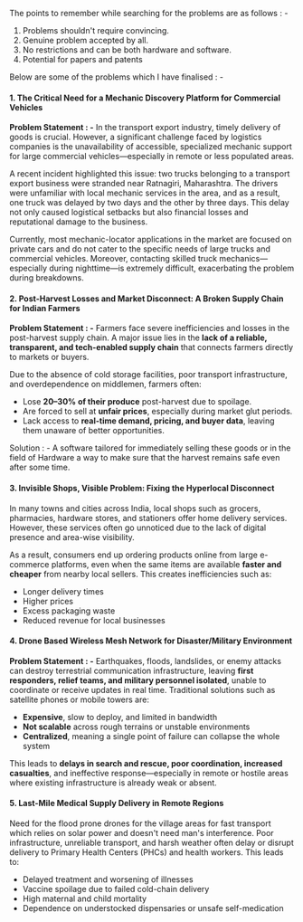The points to remember while searching for the problems are as follows : - 

1. Problems shouldn't require convincing.
2. Genuine problem accepted by all.
3. No restrictions and can be both hardware and software.
4. Potential for papers and patents


Below are some of the problems which I have finalised : - 


#### 1. The Critical Need for a Mechanic Discovery Platform for Commercial Vehicles
**Problem Statement : -** 
In the transport export industry, timely delivery of goods is crucial. However, a significant challenge faced by logistics companies is the unavailability of accessible, specialized mechanic support for large commercial vehicles—especially in remote or less populated areas.

A recent incident highlighted this issue: two trucks belonging to a transport export business were stranded near Ratnagiri, Maharashtra. The drivers were unfamiliar with local mechanic services in the area, and as a result, one truck was delayed by two days and the other by three days. This delay not only caused logistical setbacks but also financial losses and reputational damage to the business.

Currently, most mechanic-locator applications in the market are focused on private cars and do not cater to the specific needs of large trucks and commercial vehicles. Moreover, contacting skilled truck mechanics—especially during nighttime—is extremely difficult, exacerbating the problem during breakdowns.


#### 2. Post-Harvest Losses and Market Disconnect: A Broken Supply Chain for Indian Farmers
 **Problem Statement : -** 
 Farmers face severe inefficiencies and losses in the post-harvest supply chain. A major issue lies in the **lack of a reliable, transparent, and tech-enabled supply chain** that connects farmers directly to markets or buyers.
 
Due to the absence of cold storage facilities, poor transport infrastructure, and overdependence on middlemen, farmers often:
- Lose **20–30% of their produce** post-harvest due to spoilage.
- Are forced to sell at **unfair prices**, especially during market glut periods.
- Lack access to **real-time demand, pricing, and buyer data**, leaving them unaware of better opportunities.

Solution : - A software tailored for immediately selling these goods or in the field of Hardware a way to make sure that the harvest remains safe even after some time.

#### 3. Invisible Shops, Visible Problem: Fixing the Hyperlocal Disconnect
In many towns and cities across India, local shops such as grocers, pharmacies, hardware stores, and stationers offer home delivery services. However, these services often go unnoticed due to the lack of digital presence and area-wise visibility.

As a result, consumers end up ordering products online from large e-commerce platforms, even when the same items are available **faster and cheaper** from nearby local sellers. This creates inefficiencies such as:

- Longer delivery times
- Higher prices
- Excess packaging waste
- Reduced revenue for local businesses

#### 4. Drone Based Wireless Mesh Network for Disaster/Military Environment
**Problem Statement : -** 
Earthquakes, floods, landslides, or enemy attacks can destroy terrestrial communication infrastructure, leaving **first responders, relief teams, and military personnel isolated**, unable to coordinate or receive updates in real time.
Traditional solutions such as satellite phones or mobile towers are:
- **Expensive**, slow to deploy, and limited in bandwidth
- **Not scalable** across rough terrains or unstable environments
- **Centralized**, meaning a single point of failure can collapse the whole system

This leads to **delays in search and rescue, poor coordination, increased casualties**, and ineffective response—especially in remote or hostile areas where existing infrastructure is already weak or absent.

#### 5. Last-Mile Medical Supply Delivery in Remote Regions
Need for the flood prone drones for the village areas for fast transport which relies on solar power and doesn't need man's interference. Poor infrastructure, unreliable transport, and harsh weather often delay or disrupt delivery to Primary Health Centers (PHCs) and health workers.
This leads to:
- Delayed treatment and worsening of illnesses
- Vaccine spoilage due to failed cold-chain delivery
- High maternal and child mortality
- Dependence on understocked dispensaries or unsafe self-medication